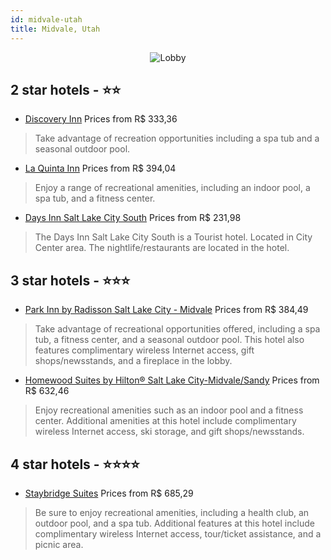 ```yaml
---
id: midvale-utah
title: Midvale, Utah
---
```


<center><img src="https://i.travelapi.com/hotels/1000000/20000/13900/13803/468193ac_z.jpg" alt="Lobby" /></center>


##  2 star hotels - ⭐️⭐️

-    [Discovery Inn](https://us.hurb.com/hotels/midvale/discovery-inn-JNP-JP322834?cmp=18055) Prices from R$ 333,36
   > Take advantage of recreation opportunities including a spa tub and a seasonal outdoor pool.
-    [La Quinta Inn](https://us.hurb.com/hotels/midvale/la-quinta-inn-JNP-JP747988?cmp=18055) Prices from R$ 394,04
   > Enjoy a range of recreational amenities, including an indoor pool, a spa tub, and a fitness center.
-    [Days Inn Salt Lake City South](https://us.hurb.com/hotels/midvale/days-inn-salt-lake-city-south-JNP-JP055415?cmp=18055) Prices from R$ 231,98
   > The Days Inn Salt Lake City South is a Tourist hotel. Located in City Center area. The nightlife/restaurants are located in the hotel.

##  3 star hotels - ⭐️⭐️⭐️

-    [Park Inn by Radisson Salt Lake City - Midvale](https://us.hurb.com/hotels/midvale/park-inn-by-radisson-salt-lake-city-midvale-JNP-JP980112?cmp=18055) Prices from R$ 384,49
   > Take advantage of recreational opportunities offered, including a spa tub, a fitness center, and a seasonal outdoor pool. This hotel also features complimentary wireless Internet access, gift shops/newsstands, and a fireplace in the lobby.
-    [Homewood Suites by Hilton® Salt Lake City-Midvale/Sandy](https://us.hurb.com/hotels/midvale/homewood-suites-by-hilton-r-salt-lake-city-midvale-sandy-JNP-JP229581?cmp=18055) Prices from R$ 632,46
   > Enjoy recreational amenities such as an indoor pool and a fitness center. Additional amenities at this hotel include complimentary wireless Internet access, ski storage, and gift shops/newsstands.

##  4 star hotels - ⭐️⭐️⭐️⭐️

-    [Staybridge Suites](https://us.hurb.com/hotels/midvale/staybridge-suites-JNP-JP342795?cmp=18055) Prices from R$ 685,29
   > Be sure to enjoy recreational amenities, including a health club, an outdoor pool, and a spa tub. Additional features at this hotel include complimentary wireless Internet access, tour/ticket assistance, and a picnic area.
